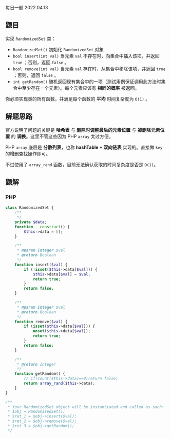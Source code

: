 每日一题 2022.04.13

## 题目

实现 `RandomizedSet` 类：

- `RandomizedSet()` 初始化 `RandomizedSet` 对象
- `bool insert(int val)` 当元素 `val` 不存在时，向集合中插入该项，并返回 `true` ；否则，返回 `false` 。
- `bool remove(int val)` 当元素 `val` 存在时，从集合中移除该项，并返回 `true` ；否则，返回 `false` 。
- `int getRandom()` 随机返回现有集合中的一项（测试用例保证调用此方法时集合中至少存在一个元素）。每个元素应该有 **相同的概率** 被返回。

你必须实现类的所有函数，并满足每个函数的 **平均** 时间复杂度为 `O(1)` 。

## 解题思路

官方说明了问题的关键是 **哈希表** 与 **删除时调整最后的元素位置** 与 **被删除元素位置** 的 **调换**。这里不管这些因为 PHP `array` 太过方便。

PHP `array` 底层是 **分散列表**，也称 **hashTable + 双向链表** 实现的。直接做 `key` 的增删查找操作即可。

不过使用了 `array_rand` 函数，目前无法确认获取的时间复杂度是否是 `O(1)`。

## 题解

### PHP

```PHP
class RandomizedSet {
    /**
     */
    private $data;
    function __construct() {
        $this->data = [];
    }

    /**
     * @param Integer $val
     * @return Boolean
     */
    function insert($val) {
        if (!isset($this->data[$val])) {
            $this->data[$val] = $val;
            return true;
        }
        return false;
    }

    /**
     * @param Integer $val
     * @return Boolean
     */
    function remove($val) {
        if (isset($this->data[$val])) {
            unset($this->data[$val]);
            return true;
        }
        return false;
    }

    /**
     * @return Integer
     */
    function getRandom() {
        // if(count($this->data)==0)return false;
        return array_rand($this->data);
    }
}

/**
 * Your RandomizedSet object will be instantiated and called as such:
 * $obj = RandomizedSet();
 * $ret_1 = $obj->insert($val);
 * $ret_2 = $obj->remove($val);
 * $ret_3 = $obj->getRandom();
 */
```
